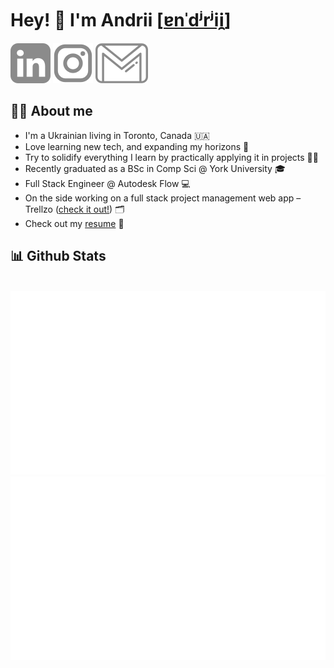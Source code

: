 # Hey! 👋 I'm Andrii [[ɐnˈdʲrʲii̯](https://drive.google.com/file/d/1yJ6bCXsHxEprSOKGQ4erl7TbeGFQb8EU/view)]

[![linkedin](assets/linkedin.svg)](https://linkedin.com/in/andrii-bohdan) [![instagram](assets/instagram.svg)](https://www.instagram.com/andrew.bohdan/) [![mail](assets/gmail.svg)](mailto:bohdan.andrii@gmail.com)

## 🙋‍♂️ About me

- I'm a Ukrainian living in Toronto, Canada 🇺🇦
- Love learning new tech, and expanding my horizons 🌅
- Try to solidify everything I learn by practically applying it in projects 👨‍🔬
- Recently graduated as a BSc in Comp Sci @ York University 🎓
- Full Stack Engineer @ Autodesk Flow 💻
- On the side working on a full stack project management web app – Trellzo ([check it out!](https://trellzo.tech)) 🗂️
- Check out my [resume](https://raw.githubusercontent.com/4rgc/4rgc/main/assets/resume.pdf) 📃

## 📊 Github Stats
[  
![Stats Overview](https://raw.githubusercontent.com/4rgc/github-stats-transparent/output/generated/overview.svg)
![Most Used Languages](https://raw.githubusercontent.com/4rgc/github-stats-transparent/output/generated/languages.svg)
](https://github.com/rahul-jha98/github-stats-transparent)
